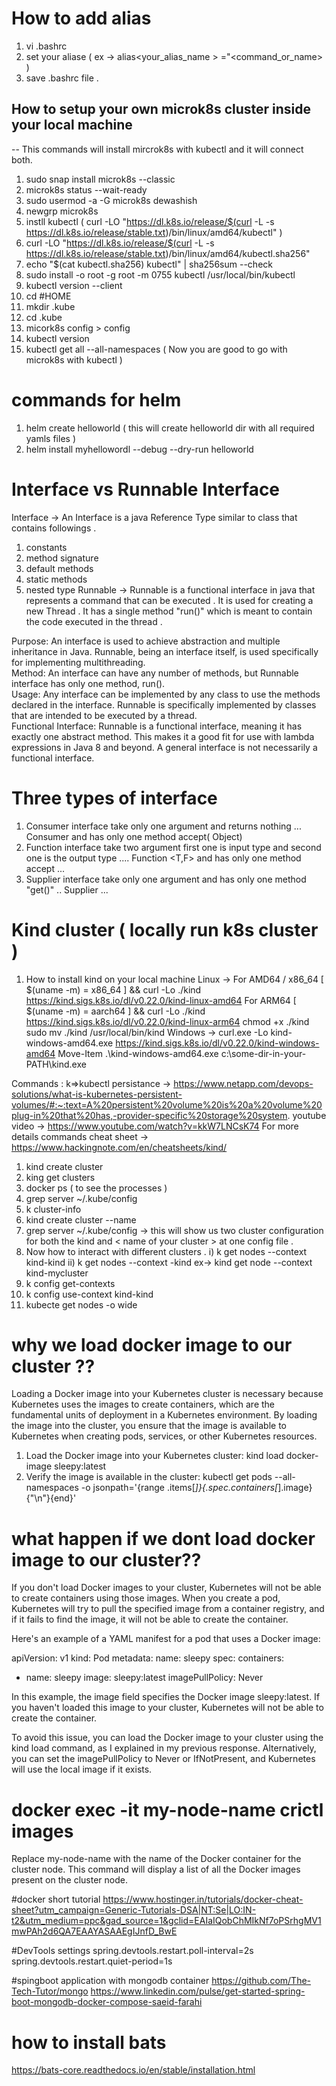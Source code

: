 # How to add alias 
1. vi .bashrc
2. set your aliase ( ex -> alias<your_alias_name > ="<command_or_name> )
3. save .bashrc file .


## How to setup your own microk8s cluster inside your local machine
-- This commands will install mircrok8s with kubectl and it will connect both.

1. sudo snap install microk8s --classic
2. microk8s status --wait-ready
3. sudo usermod -a -G microk8s dewashish
4. newgrp microk8s
5. instll kubectl ( curl -LO "https://dl.k8s.io/release/$(curl -L -s https://dl.k8s.io/release/stable.txt)/bin/linux/amd64/kubectl" )
6. curl -LO "https://dl.k8s.io/release/$(curl -L -s https://dl.k8s.io/release/stable.txt)/bin/linux/amd64/kubectl.sha256"
7. echo "$(cat kubectl.sha256)  kubectl" | sha256sum --check
8. sudo install -o root -g root -m 0755 kubectl /usr/local/bin/kubectl
9. kubectl version --client
10. cd #HOME
11. mkdir .kube
12. cd .kube
13. micork8s config > config
14. kubectl version
15. kubectl get all --all-namespaces
    ( Now you are good to go with microk8s with kubectl ) 

# commands for helm 
1. helm create helloworld ( this will create helloworld dir with all required yamls files )
2. helm install myhellowordl --debug --dry-run helloworld

# Interface vs Runnable Interface 
Interface -> An Interface is a java Reference Type similar to class that contains followings .
1. constants
2. method signature
3. default methods
4. static methods
5. nested type
Runnable -> Runnable is a functional interface in java that represents a command that can be executed . It is used for creating a new Thread . It has a single method "run()" which is meant to contain the code executed in the thread .

Purpose: An interface is used to achieve abstraction and multiple inheritance in Java. Runnable, being an interface itself, is used specifically for implementing multithreading.  
Method: An interface can have any number of methods, but Runnable interface has only one method, run().  
Usage: Any interface can be implemented by any class to use the methods declared in the interface. Runnable is specifically implemented by classes that are intended to be executed by a thread.  
Functional Interface: Runnable is a functional interface, meaning it has exactly one abstract method. This makes it a good fit for use with lambda expressions in Java 8 and beyond. A general interface is not necessarily a functional interface.

# Three types of interface 
1. Consumer interface take only one argument and returns nothing ... Consumer<T> and has only one method accept( Object)
2. Function interface take two argument first one is input type and second one is the output type .... Function <T,F> and has only one method accept ...
3. Supplier interface take only one argument and has only one method "get()" .. Supplier<T> ...

# Kind cluster ( locally run k8s cluster ) 
1. How to install kind on your local machine
   Linux ->
    For AMD64 / x86_64
    [ $(uname -m) = x86_64 ] && curl -Lo ./kind https://kind.sigs.k8s.io/dl/v0.22.0/kind-linux-amd64
    For ARM64
    [ $(uname -m) = aarch64 ] && curl -Lo ./kind https://kind.sigs.k8s.io/dl/v0.22.0/kind-linux-arm64
   chmod +x ./kind
   sudo mv ./kind /usr/local/bin/kind
Windows ->
  curl.exe -Lo kind-windows-amd64.exe https://kind.sigs.k8s.io/dl/v0.22.0/kind-windows-amd64
  Move-Item .\kind-windows-amd64.exe c:\some-dir-in-your-PATH\kind.exe

Commands :
k=>kubectl 
persistance -> https://www.netapp.com/devops-solutions/what-is-kubernetes-persistent-volumes/#:~:text=A%20persistent%20volume%20is%20a%20volume%20plug-in%20that%20has,-provider-specific%20storage%20system.
youtube video -> https://www.youtube.com/watch?v=kkW7LNCsK74
For more details commands cheat sheet -> https://www.hackingnote.com/en/cheatsheets/kind/
1. kind create cluster 
2. king get clusters 
3. docker ps ( to see the processes ) 
4. grep server ~/.kube/config
5. k cluster-info 
6. kind create cluster --name <Name your cluster> 
7. grep server ~/.kube/config -> this will show us two cluster configuration for both the kind and < name of your cluster > at one config file .
8. Now how to interact with different clusters .
   i) k get nodes --context kind-kind
   ii) k get nodes --context <Name your Clusters >-kind
       ex-> kind get node --context kind-mycluster
9. k config get-contexts 
10. k config use-context kind-kind
11. kubecte get nodes -o wide
# why we load docker image to our cluster ??

Loading a Docker image into your Kubernetes cluster is necessary because Kubernetes uses the images to create containers, which are the fundamental units of deployment in a Kubernetes environment. By loading the image into the cluster, you ensure that the image is available to Kubernetes when creating pods, services, or other Kubernetes resources.

1. Load the Docker image into your Kubernetes 
cluster: kind load docker-image sleepy:latest
2. Verify the image is available in the cluster: kubectl get pods --all-namespaces -o jsonpath='{range .items[*]}{.spec.containers[*].image}{"\n"}{end}'

# what happen if we dont load docker image to our cluster??

If you don't load Docker images to your cluster, Kubernetes will not be able to create containers using those images. When you create a pod, Kubernetes will try to pull the specified image from a container registry, and if it fails to find the image, it will not be able to create the container.

Here's an example of a YAML manifest for a pod that uses a Docker image:

apiVersion: v1
kind: Pod
metadata:
  name: sleepy
spec:
  containers:
  - name: sleepy
    image: sleepy:latest
    imagePullPolicy: Never

In this example, the image field specifies the Docker image sleepy:latest. If you haven't loaded this image to your cluster, Kubernetes will not be able to create the container.

To avoid this issue, you can load the Docker image to your cluster using the kind load command, as I explained in my previous response. Alternatively, you can set the imagePullPolicy to Never or IfNotPresent, and Kubernetes will use the local image if it exists.

# docker exec -it my-node-name crictl images
Replace my-node-name with the name of the Docker container for the cluster node. This command will display a list of all the Docker images present on the cluster node.

#docker short tutorial 
https://www.hostinger.in/tutorials/docker-cheat-sheet?utm_campaign=Generic-Tutorials-DSA|NT:Se|LO:IN-t2&utm_medium=ppc&gad_source=1&gclid=EAIaIQobChMIkNf7oPSrhgMV1mwPAh2d6QA7EAAYASAAEgIJnfD_BwE

#DevTools settings 
spring.devtools.restart.poll-interval=2s
spring.devtools.restart.quiet-period=1s     

#spingboot application with mongodb container 
https://github.com/The-Tech-Tutor/mongo
https://www.linkedin.com/pulse/get-started-spring-boot-mongodb-docker-compose-saeid-farahi


# how to install bats 
https://bats-core.readthedocs.io/en/stable/installation.html
